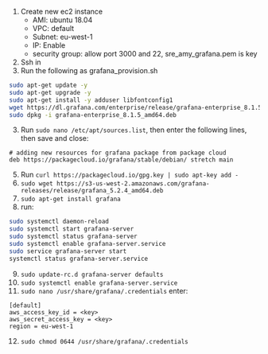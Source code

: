 1. Create new ec2 instance
    - AMI: ubuntu 18.04
    - VPC: default
    - Subnet: eu-west-1
    - IP: Enable
    - security group: allow port 3000 and 22, sre_amy_grafana.pem is key
2. Ssh in
3. Run the following as grafana_provision.sh
```bash
sudo apt-get update -y
sudo apt-get upgrade -y
sudo apt-get install -y adduser libfontconfig1
wget https://dl.grafana.com/enterprise/release/grafana-enterprise_8.1.5_amd64.deb
sudo dpkg -i grafana-enterprise_8.1.5_amd64.deb
```

3. Run `sudo nano /etc/apt/sources.list`, then enter the following lines, then save and close:
```
# adding new resources for grafana package from package cloud
deb https://packagecloud.io/grafana/stable/debian/ stretch main
```
5. Run `curl https://packagecloud.io/gpg.key | sudo apt-key add -`
6. `sudo wget https://s3-us-west-2.amazonaws.com/grafana-releases/release/grafana_5.2.4_amd64.deb`
7. `sudo apt-get install grafana`
8. run:
```bash
sudo systemctl daemon-reload
sudo systemctl start grafana-server
sudo systemctl status grafana-server
sudo systemctl enable grafana-server.service
sudo service grafana-server start
systemctl status grafana-server.service
```
9. `sudo update-rc.d grafana-server defaults`
10. `sudo systemctl enable grafana-server.service`
11. `sudo nano /usr/share/grafana/.credentials`
enter:
```
[default]
aws_access_key_id = <key>
aws_secret_access_key = <key>
region = eu-west-1
```
12. `sudo chmod 0644 /usr/share/grafana/.credentials`
